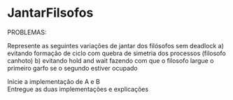# JantarFilsofos


PROBLEMAS:

Represente as seguintes variações de jantar dos filósofos sem deadlock
           a) evitando formação de ciclo com quebra de simetria dos processos (filosofo canhoto)
           b) evitando hold and wait fazendo com que o filosofo largue o primeiro garfo se o segundo estiver ocupado
           
           
Inicie a implementação de A e B  
           Entregue as duas implementações e explicações
